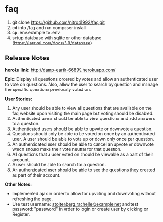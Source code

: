 # faq

1. git clone https://github.com/nitro41992/faq.git
2. cd into /faq and run composer install
3. cp .env.example to .env
4. setup database with sqlite or other database (https://laravel.com/docs/5.8/database)


## **Release Notes**

**heroku link:** http://damp-earth-66899.herokuapp.com/

**Epic:** Display all questions ordered by votes and allow an authenticated user to vote on questions. Also, allow the user to search by question and manage the specific questions previously voted on.

**User Stories:**

 1. Any user should be able to view all questions that are available on the faq website upon visiting the main page but voting should be disabled.
 2. Authenticated users should be able to view questions and add answers to a question.
 3. Authenticated users should be able to upvote or downvote a question.
 4. Questions should only be able to be voted on once by an authenticated user. A user should be able to vote up or down only once per question.
 5. An authenticated user should be able to cancel an upvote or downvote which should make their vote neutral for that question.
 6. All questions that a user voted on should be viewable as a part of their account.
 7. A user should be able to search for a question.
 8. An authenticated user should be able to see the questions they created as part of their account.

**Other Notes:**

 - Implemented ajax in order to allow for upvoting and downvoting without refreshing the page.
 - Use test username: stoltenberg.rachelle@example.net and test password: "password" in order to login or create user by clicking on Register.
